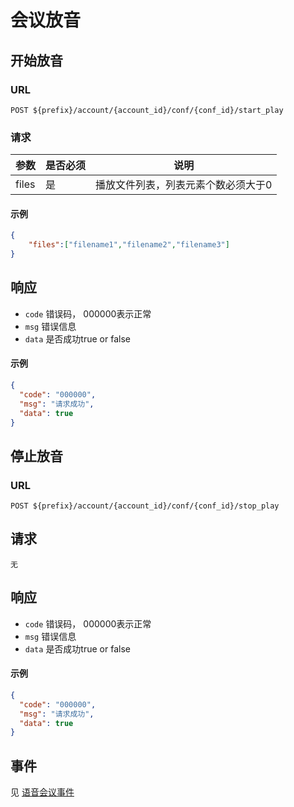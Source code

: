 # 会议放音

## 开始放音

### URL

```
POST ${prefix}/account/{account_id}/conf/{conf_id}/start_play
```

### 请求

| 参数    | 是否必须 | 说明                 |
| ----- | ---- | ------------------ |
| files | 是    | 播放文件列表，列表元素个数必须大于0 |



#### 示例
```json
{
	"files":["filename1","filename2","filename3"]
}
```

## 响应
- `code` 错误码， 000000表示正常
- `msg` 错误信息
- `data` 是否成功true or false

#### 示例
```json
{
  "code": "000000",
  "msg": "请求成功",
  "data": true
}
```


## 停止放音

### URL

```
POST ${prefix}/account/{account_id}/conf/{conf_id}/stop_play
```

## 请求
	无

## 响应
- `code` 错误码， 000000表示正常
- `msg` 错误信息
- `data` 是否成功true or false

#### 示例
```json
{
  "code": "000000",
  "msg": "请求成功",
  "data": true
}
```

## 事件

见 [语音会议事件](../env/conf/index.md)
